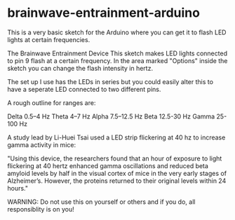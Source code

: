 # brainwave-entrainment-arduino
This is a very basic sketch for the Arduino where you can get it to flash LED lights at certain frequencies. 

The Brainwave Entrainment Device
This sketch makes LED lights connected to pin 9 flash at a certain frequency. In the area marked "Options" inside the sketch you can change the flash intensity in hertz.

The set up I use has the LEDs in series but you could easily alter this to have a seperate LED connected to two different pins. 

A rough outline for ranges are:

Delta 0.5–4 Hz
Theta 4–7 Hz
Alpha 7.5–12.5 Hz
Beta 12.5-30 Hz 
Gamma 25-100 Hz

A study lead by Li-Huei Tsai used a LED strip flickering 
at 40 hz to increase gamma activity in mice:

"Using this device, the researchers found that an hour of exposure to light 
flickering at 40 hertz enhanced gamma oscillations and reduced beta amyloid 
levels by half in the visual cortex of mice in the very early stages of Alzheimer’s.
However, the proteins returned to their original levels within 24 hours."

WARNING:
Do not use this on yourself or others and if you do, all responsiblity is on you! 
